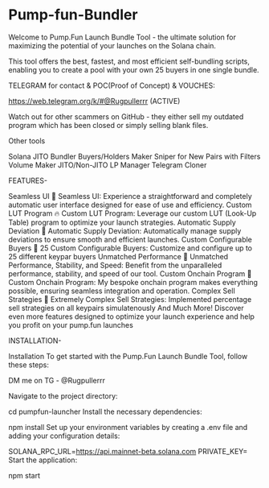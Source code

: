 # Pump-fun-Bundler

Welcome to Pump.Fun Launch Bundle Tool - the ultimate solution for maximizing the potential of your launches on the Solana chain.

This tool offers the best, fastest, and most efficient self-bundling scripts, enabling you to create a pool with your own 25 buyers in one single bundle.

TELEGRAM for contact & POC(Proof of Concept) & VOUCHES:

https://web.telegram.org/k/#@Rugpullerrr (ACTIVE)

Watch out for other scammers on GitHub - they either sell my outdated program which has been closed or simply selling blank files.

Other tools

Solana JITO Bundler
Buyers/Holders Maker
Sniper for New Pairs with Filters
Volume Maker JITO/Non-JITO
LP Manager
Telegram Cloner

FEATURES-

Seamless UI
💊 Seamless UI: Experience a straightforward and completely automatic user interface designed for ease of use and efficiency.
Custom LUT Program
🔥 Custom LUT Program: Leverage our custom LUT (Look-Up Table) program to optimize your launch strategies.
Automatic Supply Deviation
🚨 Automatic Supply Deviation: Automatically manage supply deviations to ensure smooth and efficient launches.
Custom Configurable Buyers
🔔 25 Custom Configurable Buyers: Customize and configure up to 25 different keypar buyers
Unmatched Performance
🤖 Unmatched Performance, Stability, and Speed: Benefit from the unparalleled performance, stability, and speed of our tool.
Custom Onchain Program
📂 Custom Onchain Program: My bespoke onchain program makes everything possible, ensuring seamless integration and operation.
Complex Sell Strategies
💸 Extremely Complex Sell Strategies: Implemented percentage sell strategies on all keypairs simulatenously
And Much More!
Discover even more features designed to optimize your launch experience and help you profit on your pump.fun launches


INSTALLATION-


Installation
To get started with the Pump.Fun Launch Bundle Tool, follow these steps:

DM me on TG - @Rugpullerrr

Navigate to the project directory:

cd pumpfun-launcher
Install the necessary dependencies:

npm install
Set up your environment variables by creating a .env file and adding your configuration details:

SOLANA_RPC_URL=https://api.mainnet-beta.solana.com
PRIVATE_KEY=<your-private-key-bs58>
Start the application:

npm start
